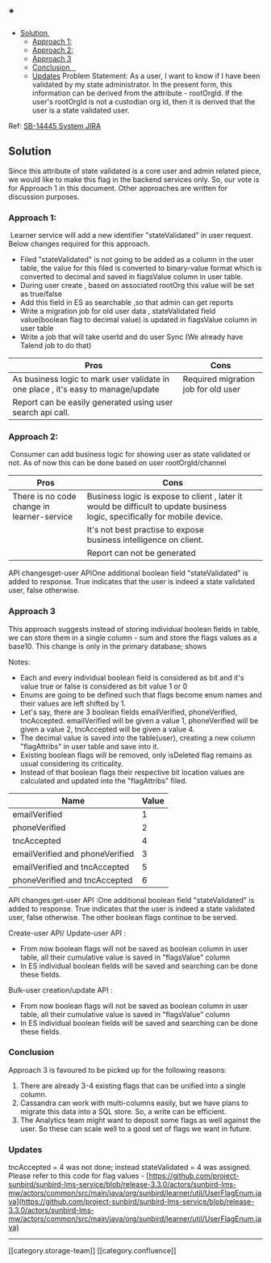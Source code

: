 
##   * [](#)
  * [Solution ](#solution )
    * [Approach 1:](#approach-1:)
    * [Approach 2:](#approach-2:)
    * [Approach 3](#approach-3)
    * [Conclusion   ](#conclusion - )
    * [Updates](#updates)
Problem Statement:
As a user, I want to know if I have been validated by my state administrator. In the present form, this information can be derived from the attribute - rootOrgId. If the user's rootOrgId is not a custodian org id, then it is derived that the user is a state validated user.

Ref: [SB-14445 System JIRA](https:///browse/SB-14445)


## Solution 
Since this attribute of state validated is a core user and admin related piece, we would like to make this flag in the backend services only. So, our vote is for Approach 1 in this document. Other approaches are written for discussion purposes.


### Approach 1:
 Learner service will add a new identifier "stateValidated" in user request. Below changes required for this approach.


* Filed "stateValidated" is not going to be added as a column in the user table, the value for this filed is converted to binary-value format which is converted to decimal and saved in fiagsValue column in user table.
* During user create , based on associated rootOrg this value will be set as true/false
* Add this field in ES as searchable ,so that admin can get reports
* Write a migration job for old user data , stateValidated field value(boolean flag to decimal value) is updated in fiagsValue column in user table
* Write a job that will take userId and do user Sync (We already have Talend job to do that)



| Pros | Cons​ | 
|  --- |  --- | 
| As business logic to mark user validate in one place , it's easy to manage/update | Required migration job for old user | 
| Report can be easily generated using user search api call. |  | 




### Approach 2:
 Consumer can add business logic for showing user as state validated or not. As of now this can be done based on user rootOrgId/channel



| Pros​ | Cons | 
|  --- |  --- | 
| There is no code change in learner-service | Business logic is expose to client , later it would be difficult to update business logic, specifically for mobile device.  | 
|  | It's not best practise to expose business intelligence on client. | 
|  | Report can not be generated  | 



API changesget-user APIOne additional boolean field "stateValidated" is added to response. True indicates that the user is indeed a state validated user, false otherwise.


### Approach 3
This approach suggests instead of storing individual boolean fields in table, we can store them in a single column - sum and store the flags values as a base10. This change is only in the primary database; shows 

Notes:


* Each and every individual boolean field is considered as bit and it's value true or false is considered as bit value 1 or 0
* Enums are going to be defined such that flags become enum names and their values are left shifted by 1. 
* Let's say, there are 3 boolean fields emailVerified, phoneVerified, tncAccepted. emailVerified will be given a value 1, phoneVerified will be given a value 2, tncAccepted will be given a value 4.
* The decimal value is saved into the table(user), creating a new column "flagAttribs" in user table and save into it.
* Existing boolean flags will be removed, only isDeleted flag remains as usual considering its criticality.
* Instead of that boolean flags their respective bit location values are calculated and updated into the "flagAttribs" filed.



| Name | Value | 
|  --- |  --- | 
| emailVerified | 1 | 
| phoneVerified | 2 | 
| tncAccepted | 4 | 
| emailVerified and phoneVerified | 3 | 
| emailVerified and tncAccepted | 5 | 
| phoneVerified and tncAccepted | 6 | 

API changes:get-user API :One additional boolean field "stateValidated" is added to response. True indicates that the user is indeed a state validated user, false otherwise. The other boolean flags continue to be served.

Create-user API/ Update-user API :
* From now boolean flags will not be saved as boolean column in user table, all their cumulative value is saved in "flagsValue" column
* In ES individual boolean fields will be saved and searching can be done these fields.

Bulk-user creation/update API :
* From now boolean flags will not be saved as boolean column in user table, all their cumulative value is saved in "flagsValue" column
* In ES individual boolean fields will be saved and searching can be done these fields.


### Conclusion   
Approach 3 is favoured to be picked up for the following reasons:


1. There are already 3-4 existing flags that can be unified into a single column.
1. Cassandra can work with multi-columns easily, but we have plans to migrate this data into a SQL store. So, a write can be efficient.
1. The Analytics team might want to deposit some flags as well against the user. So these can scale well to a good set of flags we want in future.


### Updates
tncAccepted = 4 was not done; instead stateValidated = 4 was assigned. Please refer to this code for flag values - [https://github.com/project-sunbird/sunbird-lms-service/blob/release-3.3.0/actors/sunbird-lms-mw/actors/common/src/main/java/org/sunbird/learner/util/UserFlagEnum.java](https://github.com/project-sunbird/sunbird-lms-service/blob/release-3.3.0/actors/sunbird-lms-mw/actors/common/src/main/java/org/sunbird/learner/util/UserFlagEnum.java)





*****

[[category.storage-team]] 
[[category.confluence]] 
